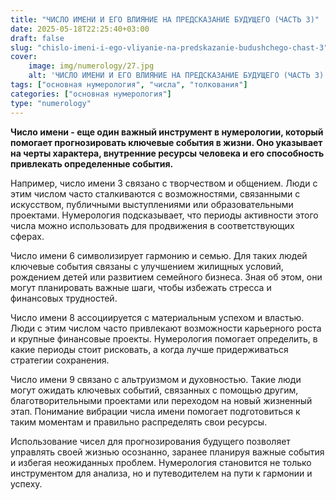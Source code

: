 ```yaml
---
title: "ЧИСЛО ИМЕНИ И ЕГО ВЛИЯНИЕ НА ПРЕДСКАЗАНИЕ БУДУЩЕГО (ЧАСТЬ 3)"
date: 2025-05-18T22:25:40+03:00
draft: false
slug: "chislo-imeni-i-ego-vliyanie-na-predskazanie-budushchego-chast-3"
cover:
    image: img/numerology/27.jpg
    alt: 'ЧИСЛО ИМЕНИ И ЕГО ВЛИЯНИЕ НА ПРЕДСКАЗАНИЕ БУДУЩЕГО (ЧАСТЬ 3)'
tags: ["основная нумерология", "числа", "толкования"]
categories: ["основная нумерология"]
type: "numerology"
---
```



**Число имени - еще один важный инструмент в нумерологии, который помогает прогнозировать ключевые события в жизни. Оно указывает на черты характера, внутренние ресурсы человека и его способность привлекать определенные события.**

Например, число имени 3 связано с творчеством и общением. Люди с этим числом часто сталкиваются с возможностями, связанными с искусством, публичными выступлениями или образовательными проектами. Нумерология подсказывает, что периоды активности этого числа можно использовать для продвижения в соответствующих сферах.

Число имени 6 символизирует гармонию и семью. Для таких людей ключевые события связаны с улучшением жилищных условий, рождением детей или развитием семейного бизнеса. Зная об этом, они могут планировать важные шаги, чтобы избежать стресса и финансовых трудностей.

Число имени 8 ассоциируется с материальным успехом и властью. Люди с этим числом часто привлекают возможности карьерного роста и крупные финансовые проекты. Нумерология помогает определить, в какие периоды стоит рисковать, а когда лучше придерживаться стратегии сохранения.

Число имени 9 связано с альтруизмом и духовностью. Такие люди могут ожидать ключевых событий, связанных с помощью другим, благотворительными проектами или переходом на новый жизненный этап. Понимание вибрации числа имени помогает подготовиться к таким моментам и правильно распределять свои ресурсы.

Использование чисел для прогнозирования будущего позволяет управлять своей жизнью осознанно, заранее планируя важные события и избегая неожиданных проблем. Нумерология становится не только инструментом для анализа, но и путеводителем на пути к гармонии и успеху.
